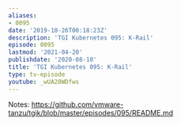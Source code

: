 ```yaml
---
aliases:
- 0095
date: '2019-10-26T00:18:23Z'
description: 'TGI Kubernetes 095: K-Rail'
episode: 0095
lastmod: '2021-04-20'
publishdate: '2020-08-10'
title: 'TGI Kubernetes 095: K-Rail'
type: tv-episode
youtube: _wUA20WDfws
---
```


Notes: https://github.com/vmware-tanzu/tgik/blob/master/episodes/095/README.md